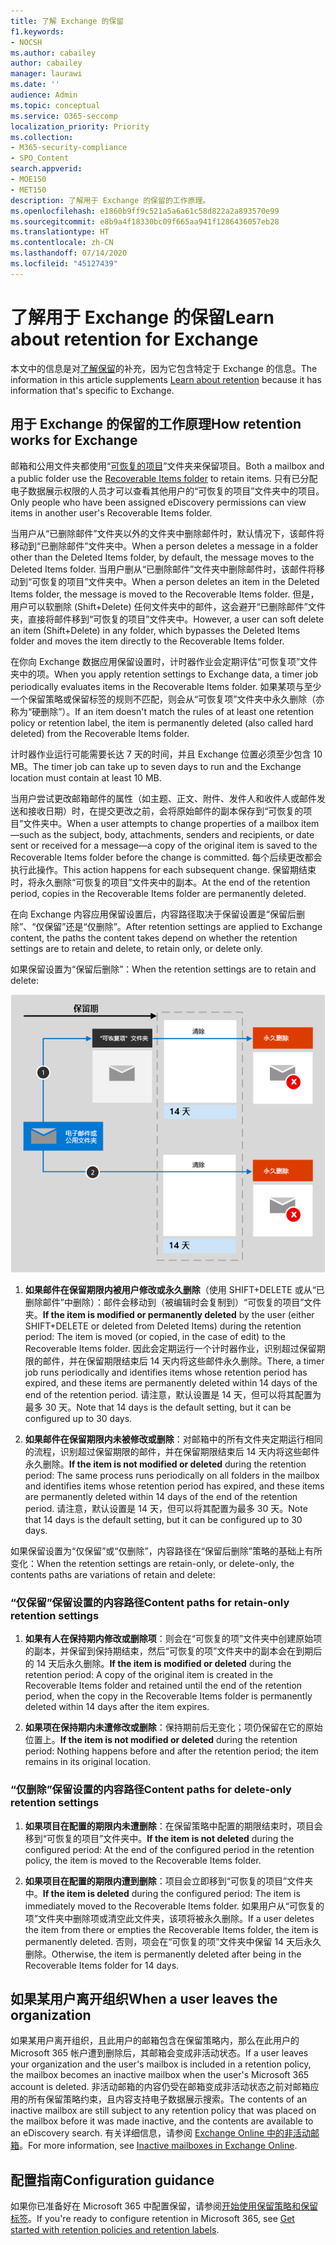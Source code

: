 ```yaml
---
title: 了解 Exchange 的保留
f1.keywords:
- NOCSH
ms.author: cabailey
author: cabailey
manager: laurawi
ms.date: ''
audience: Admin
ms.topic: conceptual
ms.service: O365-seccomp
localization_priority: Priority
ms.collection:
- M365-security-compliance
- SPO_Content
search.appverid:
- MOE150
- MET150
description: 了解用于 Exchange 的保留的工作原理。
ms.openlocfilehash: e1860b9ff9c521a5a6a61c58d822a2a893570e99
ms.sourcegitcommit: e8b9a4f18330bc09f665aa941f1286436057eb28
ms.translationtype: HT
ms.contentlocale: zh-CN
ms.lasthandoff: 07/14/2020
ms.locfileid: "45127439"
---
```

# <a name="learn-about-retention-for-exchange"></a><span data-ttu-id="644d7-103">了解用于 Exchange 的保留</span><span class="sxs-lookup"><span data-stu-id="644d7-103">Learn about retention for Exchange</span></span>

<span data-ttu-id="644d7-104">本文中的信息是对[了解保留](retention.md)的补充，因为它包含特定于 Exchange 的信息。</span><span class="sxs-lookup"><span data-stu-id="644d7-104">The information in this article supplements [Learn about retention](retention.md) because it has information that's specific to Exchange.</span></span>

## <a name="how-retention-works-for-exchange"></a><span data-ttu-id="644d7-105">用于 Exchange 的保留的工作原理</span><span class="sxs-lookup"><span data-stu-id="644d7-105">How retention works for Exchange</span></span>

<span data-ttu-id="644d7-106">邮箱和公用文件夹都使用“[可恢复的项目](https://docs.microsoft.com/exchange/security-and-compliance/recoverable-items-folder/recoverable-items-folder)”文件夹来保留项目。</span><span class="sxs-lookup"><span data-stu-id="644d7-106">Both a mailbox and a public folder use the [Recoverable Items folder](https://docs.microsoft.com/exchange/security-and-compliance/recoverable-items-folder/recoverable-items-folder) to retain items.</span></span> <span data-ttu-id="644d7-107">只有已分配电子数据展示权限的人员才可以查看其他用户的“可恢复的项目”文件夹中的项目。</span><span class="sxs-lookup"><span data-stu-id="644d7-107">Only people who have been assigned eDiscovery permissions can view items in another user's Recoverable Items folder.</span></span>
  
<span data-ttu-id="644d7-108">当用户从“已删除邮件”文件夹以外的文件夹中删除邮件时，默认情况下，该邮件将移动到“已删除邮件”文件夹中。</span><span class="sxs-lookup"><span data-stu-id="644d7-108">When a person deletes a message in a folder other than the Deleted Items folder, by default, the message moves to the Deleted Items folder.</span></span> <span data-ttu-id="644d7-109">当用户删从“已删除邮件”文件夹中删除邮件时，该邮件将移动到“可恢复的项目”文件夹中。</span><span class="sxs-lookup"><span data-stu-id="644d7-109">When a person deletes an item in the Deleted Items folder, the message is moved to the Recoverable Items folder.</span></span> <span data-ttu-id="644d7-110">但是，用户可以软删除 (Shift+Delete) 任何文件夹中的邮件，这会避开“已删除邮件”文件夹，直接将邮件移到“可恢复的项目”文件夹中。</span><span class="sxs-lookup"><span data-stu-id="644d7-110">However, a user can soft delete an item (Shift+Delete) in any folder, which bypasses the Deleted Items folder and moves the item directly to the Recoverable Items folder.</span></span>
  
<span data-ttu-id="644d7-111">在你向 Exchange 数据应用保留设置时，计时器作业会定期评估“可恢复项”文件夹中的项。</span><span class="sxs-lookup"><span data-stu-id="644d7-111">When you apply retention settings to Exchange data, a timer job periodically evaluates items in the Recoverable Items folder.</span></span> <span data-ttu-id="644d7-112">如果某项与至少一个保留策略或保留标签的规则不匹配，则会从“可恢复项”文件夹中永久删除（亦称为“硬删除”）。</span><span class="sxs-lookup"><span data-stu-id="644d7-112">If an item doesn't match the rules of at least one retention policy or retention label, the item is permanently deleted (also called hard deleted) from the Recoverable Items folder.</span></span>

<span data-ttu-id="644d7-113">计时器作业运行可能需要长达 7 天的时间，并且 Exchange 位置必须至少包含 10 MB。</span><span class="sxs-lookup"><span data-stu-id="644d7-113">The timer job can take up to seven days to run and the Exchange location must contain at least 10 MB.</span></span>
  
<span data-ttu-id="644d7-114">当用户尝试更改邮箱邮件的属性（如主题、正文、附件、发件人和收件人或邮件发送和接收日期）时，在提交更改之前，会将原始邮件的副本保存到“可恢复的项目”文件夹中。</span><span class="sxs-lookup"><span data-stu-id="644d7-114">When a user attempts to change properties of a mailbox item—such as the subject, body, attachments, senders and recipients, or date sent or received for a message—a copy of the original item is saved to the Recoverable Items folder before the change is committed.</span></span> <span data-ttu-id="644d7-115">每个后续更改都会执行此操作。</span><span class="sxs-lookup"><span data-stu-id="644d7-115">This action happens for each subsequent change.</span></span> <span data-ttu-id="644d7-116">保留期结束时，将永久删除“可恢复的项目”文件夹中的副本。</span><span class="sxs-lookup"><span data-stu-id="644d7-116">At the end of the retention period, copies in the Recoverable Items folder are permanently deleted.</span></span>

<span data-ttu-id="644d7-117">在向 Exchange 内容应用保留设置后，内容路径取决于保留设置是“保留后删除”、“仅保留”还是“仅删除”。</span><span class="sxs-lookup"><span data-stu-id="644d7-117">After retention settings are applied to Exchange content, the paths the content takes depend on whether the retention settings are to retain and delete, to retain only, or delete only.</span></span>

<span data-ttu-id="644d7-118">如果保留设置为“保留后删除”：</span><span class="sxs-lookup"><span data-stu-id="644d7-118">When the retention settings are to retain and delete:</span></span>

![电子邮件和公用文件夹中的保留流关系图](../media/88f174cc-bbf4-4305-93d7-0515f496c8f9.png)

1. <span data-ttu-id="644d7-120">**如果邮件在保留期限内被用户修改或永久删除**（使用 SHIFT+DELETE 或从“已删除邮件”中删除）：邮件会移动到（被编辑时会复制到）“可恢复的项目”文件夹。</span><span class="sxs-lookup"><span data-stu-id="644d7-120">**If the item is modified or permanently deleted** by the user (either SHIFT+DELETE or deleted from Deleted Items) during the retention period: The item is moved (or copied, in the case of edit) to the Recoverable Items folder.</span></span> <span data-ttu-id="644d7-121">因此会定期运行一个计时器作业，识别超过保留期限的邮件，并在保留期限结束后 14 天内将这些邮件永久删除。</span><span class="sxs-lookup"><span data-stu-id="644d7-121">There, a timer job runs periodically and identifies items whose retention period has expired, and these items are permanently deleted within 14 days of the end of the retention period.</span></span> <span data-ttu-id="644d7-122">请注意，默认设置是 14 天，但可以将其配置为最多 30 天。</span><span class="sxs-lookup"><span data-stu-id="644d7-122">Note that 14 days is the default setting, but it can be configured up to 30 days.</span></span>

2. <span data-ttu-id="644d7-123">**如果邮件在保留期限内未被修改或删除**：对邮箱中的所有文件夹定期运行相同的流程，识别超过保留期限的邮件，并在保留期限结束后 14 天内将这些邮件永久删除。</span><span class="sxs-lookup"><span data-stu-id="644d7-123">**If the item is not modified or deleted** during the retention period: The same process runs periodically on all folders in the mailbox and identifies items whose retention period has expired, and these items are permanently deleted within 14 days of the end of the retention period.</span></span> <span data-ttu-id="644d7-124">请注意，默认设置是 14 天，但可以将其配置为最多 30 天。</span><span class="sxs-lookup"><span data-stu-id="644d7-124">Note that 14 days is the default setting, but it can be configured up to 30 days.</span></span> 

<span data-ttu-id="644d7-125">如果保留设置为“仅保留”或“仅删除”，内容路径在“保留后删除”策略的基础上有所变化：</span><span class="sxs-lookup"><span data-stu-id="644d7-125">When the retention settings are retain-only, or delete-only, the contents paths are variations of retain and delete:</span></span>

### <a name="content-paths-for-retain-only-retention-settings"></a><span data-ttu-id="644d7-126">“仅保留”保留设置的内容路径</span><span class="sxs-lookup"><span data-stu-id="644d7-126">Content paths for retain-only retention settings</span></span>

1. <span data-ttu-id="644d7-127">**如果有人在保持期内修改或删除项**：则会在“可恢复的项”文件夹中创建原始项的副本，并保留到保持期结束，然后“可恢复的项”文件夹中的副本会在到期后的 14 天后永久删除。</span><span class="sxs-lookup"><span data-stu-id="644d7-127">**If the item is modified or deleted** during the retention period: A copy of the original item is created in the Recoverable Items folder and retained until the end of the retention period, when the copy in the Recoverable Items folder is permanently deleted within 14 days after the item expires.</span></span> 

2. <span data-ttu-id="644d7-128">**如果项在保持期内未遭修改或删除**：保持期前后无变化；项仍保留在它的原始位置上。</span><span class="sxs-lookup"><span data-stu-id="644d7-128">**If the item is not modified or deleted** during the retention period: Nothing happens before and after the retention period; the item remains in its original location.</span></span>

### <a name="content-paths-for-delete-only-retention-settings"></a><span data-ttu-id="644d7-129">“仅删除”保留设置的内容路径</span><span class="sxs-lookup"><span data-stu-id="644d7-129">Content paths for delete-only retention settings</span></span>

1. <span data-ttu-id="644d7-130">**如果项目在配置的期限内未遭删除**：在保留策略中配置的期限结束时，项目会移到“可恢复的项目”文件夹中。</span><span class="sxs-lookup"><span data-stu-id="644d7-130">**If the item is not deleted** during the configured period: At the end of the configured period in the retention policy, the item is moved to the Recoverable Items folder.</span></span> 

2. <span data-ttu-id="644d7-131">**如果项目在配置的期限内遭到删除**：项目会立即移到“可恢复的项目”文件夹中。</span><span class="sxs-lookup"><span data-stu-id="644d7-131">**If the item is deleted** during the configured period: The item is immediately moved to the Recoverable Items folder.</span></span> <span data-ttu-id="644d7-132">如果用户从“可恢复的项”文件夹中删除项或清空此文件夹，该项将被永久删除。</span><span class="sxs-lookup"><span data-stu-id="644d7-132">If a user deletes the item from there or empties the Recoverable Items folder, the item is permanently deleted.</span></span> <span data-ttu-id="644d7-133">否则，项会在“可恢复的项”文件夹中保留 14 天后永久删除。</span><span class="sxs-lookup"><span data-stu-id="644d7-133">Otherwise, the item is permanently deleted after being in the Recoverable Items folder for 14 days.</span></span> 

## <a name="when-a-user-leaves-the-organization"></a><span data-ttu-id="644d7-134">如果某用户离开组织</span><span class="sxs-lookup"><span data-stu-id="644d7-134">When a user leaves the organization</span></span> 

<span data-ttu-id="644d7-135">如果某用户离开组织，且此用户的邮箱包含在保留策略内，那么在此用户的 Microsoft 365 帐户遭到删除后，其邮箱会变成非活动状态。</span><span class="sxs-lookup"><span data-stu-id="644d7-135">If a user leaves your organization and the user's mailbox is included in a retention policy, the mailbox becomes an inactive mailbox when the user's Microsoft 365 account is deleted.</span></span> <span data-ttu-id="644d7-136">非活动邮箱的内容仍受在邮箱变成非活动状态之前对邮箱应用的所有保留策略约束，且内容支持电子数据展示搜索。</span><span class="sxs-lookup"><span data-stu-id="644d7-136">The contents of an inactive mailbox are still subject to any retention policy that was placed on the mailbox before it was made inactive, and the contents are available to an eDiscovery search.</span></span> <span data-ttu-id="644d7-137">有关详细信息，请参阅 [Exchange Online 中的非活动邮箱](inactive-mailboxes-in-office-365.md)。</span><span class="sxs-lookup"><span data-stu-id="644d7-137">For more information, see [Inactive mailboxes in Exchange Online](inactive-mailboxes-in-office-365.md).</span></span>

## <a name="configuration-guidance"></a><span data-ttu-id="644d7-138">配置指南</span><span class="sxs-lookup"><span data-stu-id="644d7-138">Configuration guidance</span></span>

<span data-ttu-id="644d7-139">如果你已准备好在 Microsoft 365 中配置保留，请参阅[开始使用保留策略和保留标签](get-started-with-retention.md)。</span><span class="sxs-lookup"><span data-stu-id="644d7-139">If you're ready to configure retention in Microsoft 365, see [Get started with retention policies and retention labels](get-started-with-retention.md).</span></span>
